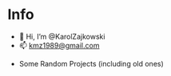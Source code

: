 # Info
* 👋 Hi, I’m @KarolZajkowski
* 📫 kmz1989@gmail.com

- Some Random Projects (including old ones)
